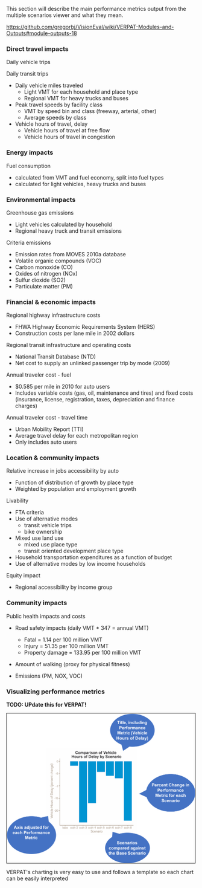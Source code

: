 This section will describe the main performance metrics output from the multiple scenarios viewer and what they mean.

https://github.com/gregorbj/VisionEval/wiki/VERPAT-Modules-and-Outputs#module-outputs-18

### Direct travel impacts

Daily vehicle trips

Daily transit trips

  + Daily vehicle miles traveled
    - Light VMT for each household and place type
    - Regional VMT for heavy trucks and buses
  + Peak travel speeds by facility class
    - VMT by speed bin and class (freeway, arterial, other)
    - Average speeds by class
  + Vehicle hours of travel, delay
    - Vehicle hours of travel at free flow
    - Vehicle hours of travel in congestion
	
### Energy impacts

Fuel consumption

  + calculated from VMT and fuel economy, split into fuel types
  + calculated for light vehicles, heavy trucks and buses
  

### Environmental impacts

Greenhouse gas emissions

  + Light vehicles calculated by household
  + Regional heavy truck and transit emissions

Criteria emissions

  + Emission rates from MOVES 2010a database
  + Volatile organic compounds (VOC)
  + Carbon monoxide (CO)
  + Oxides of nitrogen (NOx)
  + Sulfur dioxide (SO2)
  + Particulate matter (PM)

### Financial & economic impacts

Regional highway infrastructure costs

  + FHWA Highway Economic Requirements System (HERS)
  + Construction costs per lane mile in 2002 dollars
  
Regional transit infrastructure and operating costs

  + National Transit Database (NTD)
  + Net cost to supply an unlinked passenger trip by mode (2009)

Annual traveler cost - fuel

  + $0.585 per mile in 2010 for auto users
  + Includes variable costs (gas, oil, maintenance and tires) and fixed costs (insurance, license, registration, taxes, depreciation and finance charges)
 
Annual traveler cost - travel time

  + Urban Mobility Report (TTI)
  + Average travel delay for each metropolitan region
  + Only includes auto users
  
### Location & community impacts

Relative increase in jobs accessibility by auto

  + Function of distribution of growth by place type
  + Weighted by population and employment growth
  
Livability

  + FTA criteria
  + Use of alternative modes
    - transit vehicle trips
	- bike ownership
  + Mixed use land use
    - mixed use place type
    - transit oriented development place type
  + Household transportation expenditures as a function of budget
  + Use of alternative modes by low income households
  
Equity impact

  + Regional accessibility by income group
  
### Community impacts

Public health impacts and costs

  + Road safety impacts (daily VMT * 347 = annual VMT)
    - Fatal = 1.14 per 100 million VMT
	- Injury = 51.35 per 100 million VMT
	- Property damage = 133.95 per 100 million VMT
  + Amount of walking (proxy for physical fitness)
  
  + Emissions (PM, NOX, VOC)
  
### Visualizing performance metrics

**TODO:  UPdate this for VERPAT!**

<img align="center" width="500" border=1 src="VERPAT-Tutorial-images/performance_metric.png"> </img>

VERPAT's charting is very easy to use and follows a template so each chart can be easily interpreted

